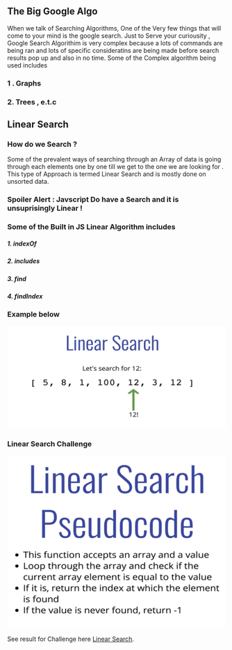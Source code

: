 ## The Big Google Algo

When we talk of Searching Algorithms, One of the Very few things that will come to your mind is the google search. Just to Serve your curiousity , Google Search Algorithim is very complex because a lots of commands are being ran and lots of specific consideratins are being made before search results pop up and also in no time. Some of the Complex algorithm being used includes

### 1 . Graphs

### 2. Trees , e.t.c

## Linear Search

### How do we Search ?

Some of the prevalent ways of searching through an Array of data is going through each elements one by one till we get to the one we are looking for .
This type of Approach is termed Linear Search and is mostly done on unsorted data.

### Spoiler Alert : Javscript Do have a Search and it is unsuprisingly Linear !

### Some of the Built in JS Linear Algorithm includes

##### 1. indexOf

##### 2. includes

##### 3. find

##### 4. findIndex

### Example below

![My Image](../images/linear-search.png)

### Linear Search Challenge

![My Image](../images/linear-search-challenge.png)

See result for Challenge here [Linear Search](../Searching_Algorithm/LinearSearch.js).
